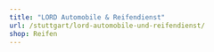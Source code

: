 ```yaml
---
title: "LORD Automobile & Reifendienst"
url: /stuttgart/lord-automobile-und-reifendienst/
shop: Reifen
---
```

